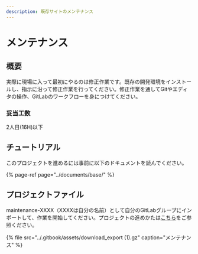 ```yaml
---
description: 既存サイトのメンテナンス
---
```


# メンテナンス

## 概要

実際に現場に入って最初にやるのは修正作業です。既存の開発環境をインストールし、指示に沿って修正作業を行ってください。修正作業を通してGitやエディタの操作、GitLabのワークフローを身につけてください。

### 妥当工数

2人日\(16H\)以下

## チュートリアル

このプロジェクトを進めるには事前に以下のドキュメントを読んでください。

{% page-ref page="../documents/base/" %}

## プロジェクトファイル

maintenance-XXXX（XXXXは自分の名前）として自分のGitLabグループにインポートして、作業を開始してください。プロジェクトの進めかたは[こちら](flow.md)をご参照ください。

{% file src="../.gitbook/assets/download\_export \(1\).gz" caption="メンテナンス" %}



